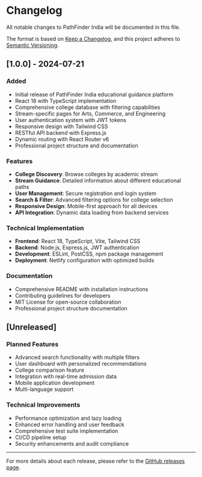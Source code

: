 # Changelog

All notable changes to PathFinder India will be documented in this file.

The format is based on [Keep a Changelog](https://keepachangelog.com/en/1.0.0/),
and this project adheres to [Semantic Versioning](https://semver.org/spec/v2.0.0.html).

## [1.0.0] - 2024-07-21

### Added
- Initial release of PathFinder India educational guidance platform
- React 18 with TypeScript implementation
- Comprehensive college database with filtering capabilities
- Stream-specific pages for Arts, Commerce, and Engineering
- User authentication system with JWT tokens
- Responsive design with Tailwind CSS
- RESTful API backend with Express.js
- Dynamic routing with React Router v6
- Professional project structure and documentation

### Features
- **College Discovery**: Browse colleges by academic stream
- **Stream Guidance**: Detailed information about different educational paths
- **User Management**: Secure registration and login system
- **Search & Filter**: Advanced filtering options for college selection
- **Responsive Design**: Mobile-first approach for all devices
- **API Integration**: Dynamic data loading from backend services

### Technical Implementation
- **Frontend**: React 18, TypeScript, Vite, Tailwind CSS
- **Backend**: Node.js, Express.js, JWT authentication
- **Development**: ESLint, PostCSS, npm package management
- **Deployment**: Netlify configuration with optimized builds

### Documentation
- Comprehensive README with installation instructions
- Contributing guidelines for developers
- MIT License for open-source collaboration
- Professional project structure documentation

## [Unreleased]

### Planned Features
- Advanced search functionality with multiple filters
- User dashboard with personalized recommendations
- College comparison feature
- Integration with real-time admission data
- Mobile application development
- Multi-language support

### Technical Improvements
- Performance optimization and lazy loading
- Enhanced error handling and user feedback
- Comprehensive test suite implementation
- CI/CD pipeline setup
- Security enhancements and audit compliance

---

For more details about each release, please refer to the [GitHub releases page](https://github.com/username/pathfinder-india/releases).
